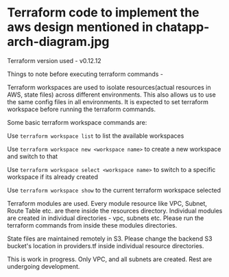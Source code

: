 # Terraform code to implement the aws design mentioned in chatapp-arch-diagram.jpg

Terraform version used - v0.12.12

Things to note before executing terraform commands - 

Terraform workspaces are used to isolate resources(actual resources in AWS, state files) across different environments. This also allows us to use the same config files in all environments. It is expected to set terraform workspace before running the terraform commands.

Some basic terraform workspace commands are:

Use `terraform workspace list` to list the available workspaces

Use `terraform workspace new <workspace name>` to create a new workspace and switch to that 

Use `terraform workspace select <workspace name>` to switch to a specific workspace if its already created

Use `terraform workspace show` to the current terraform workspace selected


Terraform modules are used. Every module resource like VPC, Subnet, Route Table etc. are there inside the resources directory. Individual modules are created in individual directories - vpc, subnets etc. Please run the terraform commands from inside these modules directories.


State files are maintained remotely in S3. Please change the backend S3 bucket's location in providers.tf inside individual resource directories.


This is work in progress. Only VPC, and all subnets are created. Rest are undergoing development.
